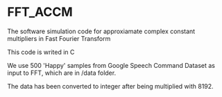 # FFT_ACCM
The software simulation code for approxiamate complex constant multipliers in Fast Fourier Transform

This code is writed in C

We use 500 'Happy' samples from Google Speech Command Dataset as input to FFT, which are in /data folder.

The data has been converted to integer after being multiplied with 8192.
